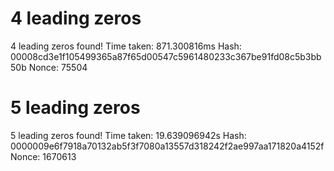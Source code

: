 # 4 leading zeros
4 leading zeros found!
Time taken: 871.300816ms
Hash: 00008cd3e1f105499365a87f65d00547c5961480233c367be91fd08c5b3bb50b
Nonce: 75504
# 5 leading zeros
5 leading zeros found!
Time taken: 19.639096942s
Hash: 0000009e6f7918a70132ab5f3f7080a13557d318242f2ae997aa171820a4152f
Nonce: 1670613
